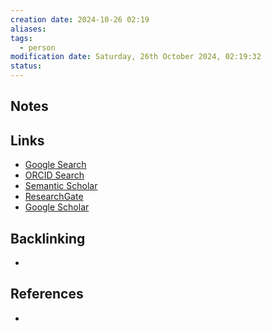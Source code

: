 ```yaml
---
creation date: 2024-10-26 02:19
aliases: 
tags:
  - person
modification date: Saturday, 26th October 2024, 02:19:32
status:
---
```


## Notes

## Links

- [Google Search](https://www.google.com/search?q=Alexander+Bartnik)
- [ORCID Search](https://orcid.org/orcid-search/search?searchQuery=Alexander%20Bartnik)
- [Semantic Scholar](https://www.semanticscholar.org/search?q=Alexander%20Bartnik&sort=relevance)
- [ResearchGate](https://www.researchgate.net/search?q=Alexander%20Bartnik)
- [Google Scholar](https://scholar.google.com/scholar?q=Alexander+Bartnik)

## Backlinking
+ 

## References
+ 
